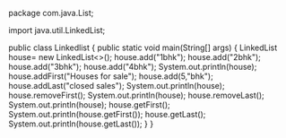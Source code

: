 package com.java.List;

import java.util.LinkedList;

public class Linkedlist {
    public static void main(String[] args) {
        LinkedList<String> house= new LinkedList<>();
        house.add("1bhk");
        house.add("2bhk");
        house.add("3bhk");
        house.add("4bhk");
        System.out.println(house);
        house.addFirst("Houses for sale");
        house.add(5,"bhk");
        house.addLast("closed sales");
        System.out.println(house);
        house.removeFirst();
        System.out.println(house);
        house.removeLast();
        System.out.println(house);
        house.getFirst();
        System.out.println(house.getFirst());
        house.getLast();
        System.out.println(house.getLast());
    }
}
